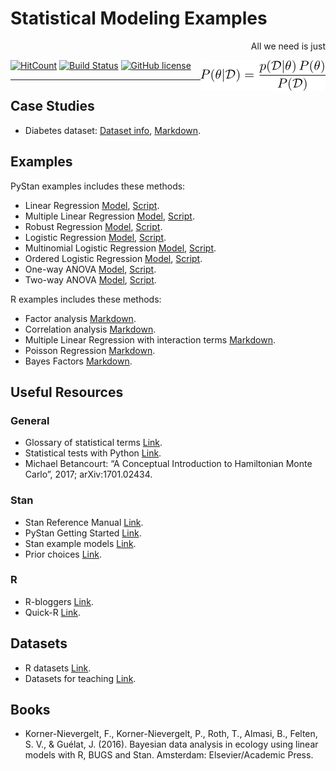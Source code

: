 # Statistical Modeling Examples

<p align="right">All we need is just</p>
<img align="right" src="bayes.png" width="200px">

[![HitCount](http://hits.dwyl.io/mrtkp9993/Statistical-Modeling-Examples.svg)](http://hits.dwyl.io/mrtkp9993/Statistical-Modeling-Examples)
[![Build Status](https://travis-ci.org/mrtkp9993/Statistical-Modeling-Examples.svg?branch=master)](https://travis-ci.org/mrtkp9993/Statistical-Modeling-Examples)
[![GitHub license](https://img.shields.io/github/license/mrtkp9993/Statistical-Modelling-Examples.svg)](https://github.com/mrtkp9993/Statistical-Modelling-Examples/blob/master/LICENSE)

---

## Case Studies

* Diabetes dataset: [Dataset info](http://biostat.mc.vanderbilt.edu/wiki/pub/Main/DataSets/diabetes.html), [Markdown](https://github.com/mrtkp9993/Statistical-Modeling-Examples/blob/master/case_studies/Case_Study_1_-_Diabetes_dataset.md).

## Examples

PyStan examples includes these methods:

* Linear Regression [Model](https://github.com/mrtkp9993/Statistical-Modeling-Examples/blob/master/models/linearRegression.stan), [Script](https://github.com/mrtkp9993/Statistical-Modeling-Examples/blob/master/scripts/linearRegression.py).
* Multiple Linear Regression [Model](https://github.com/mrtkp9993/Statistical-Modeling-Examples/blob/master/models/multipleLinearRegression.stan), [Script](https://github.com/mrtkp9993/Statistical-Modeling-Examples/blob/master/scripts/multipleLinearRegression.py).
* Robust Regression [Model](https://github.com/mrtkp9993/Statistical-Modeling-Examples/blob/master/models/robustRegression.stan), [Script](https://github.com/mrtkp9993/Statistical-Modeling-Examples/blob/master/scripts/robustRegression.py).
* Logistic Regression [Model](https://github.com/mrtkp9993/Statistical-Modeling-Examples/blob/master/models/logisticRegression.stan), [Script](https://github.com/mrtkp9993/Statistical-Modeling-Examples/blob/master/scripts/logisticRegression.py).
* Multinomial Logistic Regression [Model](https://github.com/mrtkp9993/Statistical-Modeling-Examples/blob/master/models/multinomialLogisticRegression.stan), [Script](https://github.com/mrtkp9993/Statistical-Modeling-Examples/blob/master/scripts/multinomialLogisticRegression.py).
* Ordered Logistic Regression [Model](https://github.com/mrtkp9993/Statistical-Modeling-Examples/blob/master/models/orderedLogisticRegression.stan), [Script](https://github.com/mrtkp9993/Statistical-Modeling-Examples/blob/master/scripts/orderedLogisticRegression.py).
* One-way ANOVA [Model](https://github.com/mrtkp9993/Statistical-Modeling-Examples/blob/master/models/onewayANOVA.stan), [Script](https://github.com/mrtkp9993/Statistical-Modeling-Examples/blob/master/scripts/onewayANOVA.py).
* Two-way ANOVA [Model](https://github.com/mrtkp9993/Statistical-Modeling-Examples/blob/master/models/twowayANOVA.stan), [Script](https://github.com/mrtkp9993/Statistical-Modeling-Examples/blob/master/scripts/twowayANOVA.py).

R examples includes these methods:

* Factor analysis [Markdown](https://github.com/mrtkp9993/Statistical-Modeling-Examples/blob/master/notebooks/Factor_Analysis.md).
* Correlation analysis [Markdown](https://github.com/mrtkp9993/Statistical-Modeling-Examples/blob/master/notebooks/Correlation_Analysis.md).
* Multiple Linear Regression with interaction terms [Markdown](https://github.com/mrtkp9993/Statistical-Modeling-Examples/blob/master/notebooks/Multiple_Linear_Regression_with_interaction_terms.md).
* Poisson Regression [Markdown](https://github.com/mrtkp9993/Statistical-Modeling-Examples/blob/master/notebooks/Poisson_Regression.md).
* Bayes Factors [Markdown](https://github.com/mrtkp9993/Statistical-Modeling-Examples/blob/master/notebooks/Bayes_Factor.md).

## Useful Resources

### General

* Glossary of statistical terms [Link](https://www.stat.berkeley.edu/~stark/SticiGui/Text/gloss.htm).
* Statistical tests with Python [Link](https://machinelearningmastery.com/statistical-hypothesis-tests-in-python-cheat-sheet/).
* Michael Betancourt: “A Conceptual Introduction to Hamiltonian Monte Carlo”, 2017; arXiv:1701.02434.

### Stan

* Stan Reference Manual [Link](https://github.com/stan-dev/stan/releases/download/v2.17.0/stan-reference-2.17.0.pdf).
* PyStan Getting Started [Link](https://pystan.readthedocs.io/en/latest/getting_started.html).
* Stan example models [Link](https://github.com/stan-dev/example-models/tree/master/misc).
* Prior choices [Link](https://github.com/stan-dev/stan/wiki/Prior-Choice-Recommendations).

### R

* R-bloggers [Link](https://www.r-bloggers.com/).
* Quick-R [Link](https://www.statmethods.net/index.html). 


## Datasets

* R datasets [Link](https://vincentarelbundock.github.io/Rdatasets/datasets.html).
* Datasets for teaching [Link](https://www.sheffield.ac.uk/mash/data).

## Books

* Korner-Nievergelt, F., Korner-Nievergelt, P., Roth, T., Almasi, B., Felten, S. V., & Guélat, J. (2016). Bayesian data analysis in ecology using linear models with R, BUGS and Stan. Amsterdam: Elsevier/Academic Press.
